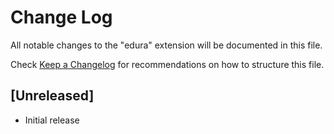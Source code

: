 # Change Log

All notable changes to the "edura" extension will be documented in this file.

Check [Keep a Changelog](http://keepachangelog.com/) for recommendations on how to structure this file.

## [Unreleased]

- Initial release
